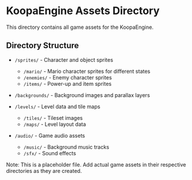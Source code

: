 # KoopaEngine Assets Directory

This directory contains all game assets for the KoopaEngine.

## Directory Structure

- `/sprites/` - Character and object sprites
  - `/mario/` - Mario character sprites for different states
  - `/enemies/` - Enemy character sprites
  - `/items/` - Power-up and item sprites

- `/backgrounds/` - Background images and parallax layers

- `/levels/` - Level data and tile maps
  - `/tiles/` - Tileset images
  - `/maps/` - Level layout data

- `/audio/` - Game audio assets
  - `/music/` - Background music tracks
  - `/sfx/` - Sound effects

Note: This is a placeholder file. Add actual game assets in their respective directories as they are created.